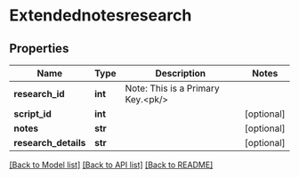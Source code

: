 # Extendednotesresearch

## Properties
Name | Type | Description | Notes
------------ | ------------- | ------------- | -------------
**research_id** | **int** | Note: This is a Primary Key.&lt;pk/&gt; | 
**script_id** | **int** |  | [optional] 
**notes** | **str** |  | [optional] 
**research_details** | **str** |  | [optional] 

[[Back to Model list]](../README.md#documentation-for-models) [[Back to API list]](../README.md#documentation-for-api-endpoints) [[Back to README]](../README.md)

